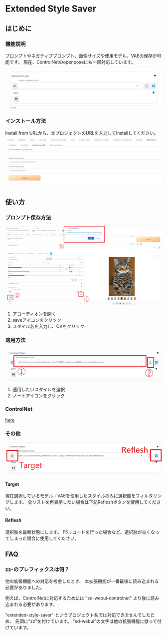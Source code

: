 # Extended Style Saver

## はじめに

### 機能説明

プロンプトやネガティブプロンプト、画像サイズや使用モデル、VAEの保存が可能です。
現在、ControlNetのopenposeにも一部対応しています。

![extended_style](./static/images/extended_style.png)

### インストール方法

Install from URLから、本プロジェクトのURLを入力してInstallしてください。
![install_from_url](./static/images/install_from_url.png)

## 使い方

### プロンプト保存方法

![save](./static/images/save_extended_style.png)

1. アコーディオンを開く
2. saveアイコンをクリック
3. スタイル名を入力し、OKをクリック

### 適用方法

![apply](./static/images/apply_extended_style.png)

1. 適用したいスタイルを選択
2. ノートアイコンをクリック

### ControlNet

[here](./sd-webui-controlnet/README.jp.md)

### その他

![others](./static/images/other_buttons.png)

#### Target

現在選択しているモデル・VAEを使用したスタイルのみに選択肢をフィルタリングします。
全リストを再表示したい場合は下記Refleshボタンを使用してください。

#### Reflesh

選択肢を最新状態にします。
F5リロードを行った場合など、選択肢が古くなってしまった場合に使用してください。

## FAQ

### zz-のプレフィックスは何？

他の拡張機能への対応を考慮したとき、
本拡張機能が一番最後に読み込まれる必要がありました。

例えば、ControlNetに対応するためには
"sd-webui-controlnet"
より後に読み込まれる必要があります。

"extended-style-saver"
というプロジェクト名では対応できませんでしたため、
先頭に"zz"を付けています。
"sd-webui"の文字は他の拡張機能に倣って付けています。
